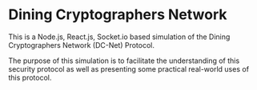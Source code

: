 # Dining Cryptographers Network

This is a Node.js, React.js, Socket.io based simulation of the Dining Cryptographers Network (DC-Net) Protocol.

The purpose of this simulation is to facilitate the understanding of this security protocol as well as presenting some practical real-world uses of this protocol.

